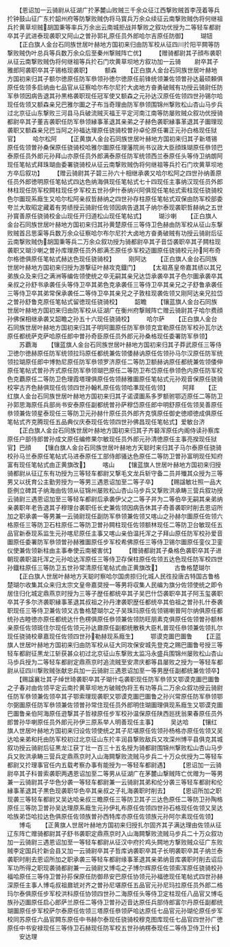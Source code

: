 <!-- { "loadSidebar": true } -->
　　【恩诏加一云骑尉从征湖广扵茅麓山败贼三千余众征江西撃败贼首李茂着等兵扵钟鼓山征广东扵韶州府等防撃败贼伪将马寳兵万余众续征云南撃败贼伪将何继祖兵扵黄草坝贼胡国秉等率兵万余出云南城拒战并撃败之叙功优授为二等轻车都尉卒其子武进泰现袭职又阿山之曽孙郭礼原任员外郎哈尔吉原任防御】
　　瑚钮
　　【正白旗人金台石同族世居叶赫地方国初来归由防军校从征四川扵阳平闗等防撃败贼伪叶总兵等兵数万余众后至秦州撃贼阵亡优】
　　【赠骑都尉其子顔布袭职从征云南撃败贼伪将何继祖等兵扵石门坎黄草坝地方叙功加一云骑
　　尉卒其子雅郎阿袭职卒其子锡格现袭职】
　　额森
　　【正白旗人金台石同族世居叶赫地方国初来归其子额尔徳原任防军叅领孙徳尔徳原任前锋统领兼佐领曽孙达最硕頼俱原任佐领多启纳由七品官从征察哈尔布尔尼扵大卤地方奋勇破贼有功授云骑尉任防军叅领因病告退其孙黒格袭职现任冠军使又额森之元孙达汉原任佐领四世孙锡尔哈现任佐领又额森亲兄巴雅尔圗之子布当奇理由防军叅领围锦州撃败松山杏山马步兵过北京征山东撃败三河县马兵破流贼灭福王平定河南江南等防屡败贼众叙功优授骑都尉卒其子董吉袭职任防军叅领縁事革退其亲弟之子赫色袭职縁事革退其子圗理现袭职又额森亲兄巴当阿之孙福达理原任骁骑校曽孙卓伦原任署正元孙白格现任狱官】
　　哈尔松阿
　　【正黄旗人金台石同族世居叶赫地方国初来归其子新塔锡原任佐领曽孙桑保原任骁骑校哈雅尔圗原任理藩院尚书议政大臣顔珠瑚原任叅领巴泰原任员外郎元孙拜山亦原任员外郎满泰原任防军统领西兰泰原任头等侍卫纳朗阿现任笔帖式拜珠瑚由委署骁骑校从征云南撃败贼伪将何继祖等兵扵石门坎黄草坝地方卒后叙功】
　　【赠云骑尉其子碧三孙六十相继承袭又哈尔松阿之四世孙纳善原任员外郎徳明原任笔帖式四达色纳海俱现任笔帖式七十四现任主事纳汉现任员外郎林柱现任防军校闗柱现任步军校五世孙伊什泰纳兴阿俱现任笔帖式索柱现任骁骑校色尔圗现系廕生又哈尔松阿亲叔哲赫纳之四世孙存柱原任笔帖式双保由防军校部委夸兰大取昭定藏着有劳绩授云骑尉任佐领因病告退其子纳尔泰现袭职哲赫纳之五世孙寳善原任骁骑校金山现任开归道松山现任笔帖式】
　　瑚沙喇
　　【正白旗人金台石同族世居叶赫地方国初来归其孙黄楚原任三等侍卫色赫由防军校从征山东撃败贼首吕思渠等兵数万余众征察哈尔布尔尼扵大卤地方奋勇破贼有功授云骑尉后征云南撃败贼伪胡国秉等兵二万余众叙功授为骑都尉卒其子音岱袭职卒其子闗柱现袭职又瑚沙喇之曽孙库理原任员外郎满丕原任歩军校迈圗原任骁骑校元孙阿布奇尔格徳俱原任笔帖式赫达色现任骁骑校】
　　刚阿达
　　【正白旗人金台石同族世居叶赫地方国初来归授为游撃征叶赫攻克鐡门】
　　【太祖髙皇帝嘉其绩以其兄弟族众及来归之满洲等编佐领使统之卒无嗣其亲兄达岱承袭卒其子色尔圗承袭卒其亲叔之孙舒书承袭任头等侍卫卒其弟色克承袭任三等侍卫卒其亲兄之子舒鲁承袭任三等侍卫卒其弟常保承袭任二等侍卫卒其亲兄之子敦柱现袭佐领又刚阿达亲兄拉岱之曽孙舒鲁克原任笔帖式留徳现任骁骑校】
　　韶瞻
　　【镶蓝旗人金台石同族世居叶赫地方国初来归由防军校从征湖广在衡州府撃贼阵亡赠云骑尉其子哈尔费顔孙佛保相继承袭又韶瞻之孙五十六现任骁骑校】
　　哈尔萨
　　【正白旗人金台石同族世居叶赫地方国初来归其子明阿圗原任防军叅领克宜勒原任防军校孙瓦尔达原任都统萨克萨哈原任郎中曽孙奇臣原任员外郎元孙桑格现任委署防军叅领】
　　苏覇海
　　【镶蓝旗人金台石同族世居叶赫地方国初来归其子莽武原任三等侍卫徳尔徳赫原任防军统领拉玛原任都统兼佐领倭赫讷原任佐领孙马尔汉原任防军统领拉瑚原任郎中博勃尼原任防军叅领罗济原任二等防卫额赫讷原任都统兼佐领倭伸原任笔帖式曽孙齐式原任防军叅领瑚巴原任二等防卫布岱原任叅领色内原任防军校色克覇原任二等防卫色理霞塔理俱原任佐领赫雅圗原任笔帖式元孙观音保原任骁骑校寜古齐色赫俱现任佐领四世孙翰札原任佐领哈凖现任佐领】
　　阿拜
　　【正红旗人金台石同族世居叶赫地方国初来归其子诺谟圗系多罗额驸鄂迈原任二等防卫孙郭思海原任兵部尚书安泰原任副都统曽孙萨穆岱原任郎中明舒原任佐领吴善原任叅领兼佐领星泰现任三等防卫元孙赫什原任员外郎齐克慎原任御史徳顺徳成俱原任笔帖式齐克腾现任五品典仪庆泰现任佐领四世孙佛昌现任笔帖式】爱敏台济
　　【正白旗人金台石同族世居叶赫地方国初来归其子齐砮浑原任内阁侍读孙察库原任户部侍郎曽孙成文原任编修果尔敏现任员外郎元孙清徳原任主事亮揆现任狱官】巴顔
　　【镶白旗人金台石同族世居叶赫地方天聪时来归其子马尔泰原任骁骑校孙马兰泰原任笔帖式马进泰原任工部侍郎骚达色原任二等防卫曽孙富明现任知府富有现任笔帖式由正黄旗改】
　　喀山
　　【镶蓝旗人世居叶赫地方国初来归授骑都尉从征辽东有功授为三等轻车都尉又撃毛文龙兵斩守备二员并殱其众授为三等男又以抚育公主勤劳授为一等男三遇恩诏加至二等子卒】
　　【赐諡敏壮照一品大臣例立碑其子纳海由佐领从征锦州屡败松山杏山马步兵又撃败洪承畴三营兵叙功授云骑尉三遇恩诏加至三等轻车都尉后承袭伊父之二等子并为二等伯卒无嗣其亲弟纳亲袭职年老告退其子穆理台袭职任长史兼佐领因病告休其子奇善袭职时削去恩诏所加之职承袭一等男兼一云骑尉现任副防军叅领兼佐领又喀山之孙赫尔圗原任佐领六格原任三等防卫石柱原任二等防卫曽孙闗柱现任佐领额林现任二等防卫台敏现任五品官新泰现系监生元孙喀尼原任主事又喀山亲伯温托浑之子拜山原任防军校孙爱音圗原任委署防军叅领曽孙赫雅圗原任步军校希佛原任三等侍卫锡尔圗原任銮仪卫銮仪使兼佐领新柱由主事奉使云南被害优】
　　【赠骑都尉其子桑格色袭职卒其子进朝现袭职温托浑之元孙哈达浑原任三等侍卫存保柱原任佐领五达色现任防军校四世孙鐡柱原任三等防卫五世孙常清原任笔帖式由正黄旗改】
　　古鲁格楚瑚尔
　　【正白旗人世居叶赫地方天聪时察哈尔国虏掠归化城人民徃投唐古特国古鲁格楚瑚尔收集其众来归太宗文皇帝嘉奨授一等男将収集人民编为旗分佐领使统之即令居住归化城定鼎燕京时授为三等子歴任都统卒其子吴巴什岱袭职卒其子阿玉玺袭职卒其子多尔济袭职縁事革退其叔祖之孙丹津袭职歴任都统卒其伯祖之曽孙扎什泰袭职现任三等侍卫兼佐领又古鲁格楚瑚尔之子吴珠玛原任佐领锡喇普阿尔纳俱原任都统孙古睦徳亦原任都统达什色楞俱原任叅领兼佐领防旺朋素克俱原任佐领曽孙额林亲原任佐领斑住尔现任佐领元孙达鼐原任副都统散秩大臣札普现任叅领兼佐领扎尔现任骁骑校章嘉现任佐领四世孙勒赫现系廕生】
　　鄂谟克圗巴圗鲁
　　【正蓝旗人世居叶赫地方国初来归由防军校从征大同攻保安城先登克之赐巴圗鲁号授三等轻车都尉征黒龙江斩获甚众初过北京征山东撃败太监冯永盛兵围锦州屡败松山杏山马歩兵授为二等轻车都尉定鼎燕京时追流贼至安肃庆都等县屡败之授为一等轻车都尉从征四川撃败贼张献忠兵加一云骑尉三遇恩诏加至一等男歴任副都统兼佐领卒】
　　【赐諡襄壮其子绰世琦袭职卒其子瑚什屯袭职现任防军叅领又鄂谟克圗巴圗鲁之子春对由佐领平定云南扵黄草坝地方破贼伪将王有功等兵二万余众叙功授云骑尉任防军叅领兼佐领卒其子鄂索理现袭职又鄂谟克圗巴圗鲁之孙兴常原任防军叅领鄂尔弼圗原任防军叅领兼佐领曽孙常住现任员外郎明住瑚圗理俱现系廕生又鄂谟克圗巴圗鲁亲伯阿海原任逰撃其子哲禄原任步军校孙温保原任陕西廵抚翁果春原任员外郎曽孙华喇原任员外郎元孙伊三原系举人明善现任主事】
　　吴达哈
　　【镶红旗人世居叶赫地方国初来归设佐领使统之其子尼堪原任佐领孙杨格亦原任佐领又吴达哈亲弟和托由防军校初过北京征山东扵丰润县撃败敌兵又攻深州博平县俱克其城叙功授云骑尉后征黒龙江获丁壮一百三十五名授为骑都尉围锦州撃败松山杏山马步兵又败洪承畴三营兵定鼎燕京时入山海闗撃败流贼马步兵二十万众优授为二等轻车都尉又扵理事官任内五载考察办事有能授为一等轻车都尉遇】
　　【恩诏加一云骑尉卒其子科普索袭职两遇恩诏加至二等男从征湖广在茅麓山撃贼阵亡优赠为一等男兼一云骑尉其子华色分袭一等轻车都尉兼一云骑尉其弟和伦分袭三等轻车都尉和伦縁事革退其子黒色现袭职华色卒其亲叔之子礼海袭职时削去】
　　【恩诏所加之职现袭三等轻车都尉又吴达哈亲叔三瞻原任三等防卫其子三达色原任二等防卫孙陶格原任三等防卫曽孙吴达理原系廕生元孙伊礼布原任佐领四世孙石格现任佐领又吴达哈族弟岱哈拉达色俱原任佐领族曽孙西特库亦原任佐领族元孙阿尔素现任佐领】
　　博屯
　　【正黄旗人世居叶赫地方国初来归授扎尔固齐其子满达理由佐领从征辽东阵亡赠骑都尉其子舒书袭职定鼎燕京时入山海闗撃败流贼马步兵二十万众叙功加一云骑尉三遇恩诏加至一等轻车都尉从征汉中府扵鸡头闗地方撃败贼众征广东败贼李定国兵扵新会县又加一云骑尉卒其子哲库讷袭职卒其子长明袭职卒其子纳兰泰袭职时削去恩诏所加之职承袭三等轻车都尉缘事革退其亲弟纳音库袭职时削去诏后军功所得之职现袭骑都尉兼一云骑尉又博屯之子博尔辉原任佐领索浑原任骁骑校孙福哈原任三等侍卫曽孙荪保原任防御昻安巴原任协领元孙福徳现任笔帖式四世孙赫深原任主事人博屯叔祖鼐琥对齐之曽孙尼堪原任五品官元孙尼玛拉原任员外郎二格玛尔泰俱原任步军校洪科原任协领四世孙二海原任头等侍卫定柱现任八品官又博屯族孙迈圗原任启心郎萨兰原任二等侍卫曽孙迈音达原任兵部侍郎富尔丹原任副都统瑚圗原任步军校萨尔泰原任佐领三塔原任叅领萨哈达原任七品官元孙瑚伦原任步军校同苏原任六品官闗东原任中书赫尔泰现任骁骑校穆克图库现任七品官四世孙广徳原任中书安禄现任三等侍卫石赫现任防军校五世孙纳楞泰现任二等侍卫侍卫什长】
　　安达理
